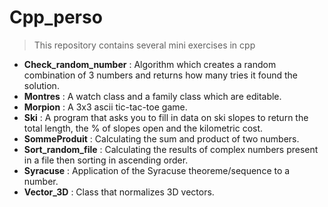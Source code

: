 # Cpp_perso

> This repository contains several mini exercises in cpp

* **Check_random_number** : Algorithm which creates a random combination of 3 numbers and returns how many tries it found the solution.
* **Montres** : A watch class and a family class which are editable.
* **Morpion** : A 3x3 ascii tic-tac-toe game.
* **Ski** : A program that asks you to fill in data on ski slopes to return the total length, the % of slopes open and the kilometric cost.
* **SommeProduit** : Calculating the sum and product of two numbers.
* **Sort_random_file** : Calculating the results of complex numbers present in a file then sorting in ascending order.
* **Syracuse** : Application of the Syracuse theoreme/sequence to a number.
* **Vector_3D** : Class that normalizes 3D vectors.
